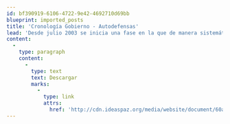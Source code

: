```yaml
---
id: bf390919-6106-4722-9e42-4692710d69bb
blueprint: imported_posts
title: 'Cronología Gobierno - Autodefensas'
lead: 'Desde julio 2003 se inicia una fase en la que de manera sistemática se recoge, sistematiza y analiza la información más relevante sobre el proceso de negociación con las Autodefensas. Esta es una cronología básica de los principales hechos relacionados con los procesos de acercamiento, exploración y negociación de algunos grupos de autodefensas con el gobierno nacional.'
content:
  -
    type: paragraph
    content:
      -
        type: text
        text: Descargar
        marks:
          -
            type: link
            attrs:
              href: 'http://cdn.ideaspaz.org/media/website/document/60aec596c8716.pdf'
---
```

